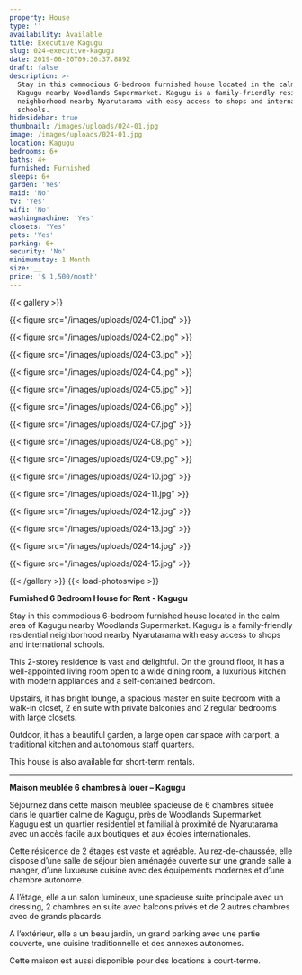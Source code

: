 ```yaml
---
property: House
type: ''
availability: Available
title: Executive Kagugu
slug: 024-executive-kagugu
date: 2019-06-20T09:36:37.889Z
draft: false
description: >-
  Stay in this commodious 6-bedroom furnished house located in the calm area of
  Kagugu nearby Woodlands Supermarket. Kagugu is a family-friendly residential
  neighborhood nearby Nyarutarama with easy access to shops and international
  schools. 
hidesidebar: true
thumbnail: /images/uploads/024-01.jpg
image: /images/uploads/024-01.jpg
location: Kagugu
bedrooms: 6+
baths: 4+
furnished: Furnished
sleeps: 6+
garden: 'Yes'
maid: 'No'
tv: 'Yes'
wifi: 'No'
washingmachine: 'Yes'
closets: 'Yes'
pets: 'Yes'
parking: 6+
security: 'No'
minimumstay: 1 Month
size: __
price: '$ 1,500/month'
---
```

{{< gallery >}} 

{{< figure src="/images/uploads/024-01.jpg" >}} 

{{< figure src="/images/uploads/024-02.jpg" >}}

 {{< figure src="/images/uploads/024-03.jpg" >}} 

{{< figure src="/images/uploads/024-04.jpg" >}}

{{< figure src="/images/uploads/024-05.jpg" >}}

 {{< figure src="/images/uploads/024-06.jpg" >}}

 {{< figure src="/images/uploads/024-07.jpg" >}}

 {{< figure src="/images/uploads/024-08.jpg" >}}

{{< figure src="/images/uploads/024-09.jpg" >}} 

{{< figure src="/images/uploads/024-10.jpg" >}}

 {{< figure src="/images/uploads/024-11.jpg" >}} 

 {{< figure src="/images/uploads/024-12.jpg" >}} 

 {{< figure src="/images/uploads/024-13.jpg" >}} 

 {{< figure src="/images/uploads/024-14.jpg" >}} 

 {{< figure src="/images/uploads/024-15.jpg" >}} 

 {{< /gallery >}} {{< load-photoswipe >}}

**Furnished 6 Bedroom House for Rent - Kagugu**

Stay in this commodious 6-bedroom furnished house located in the calm area of Kagugu nearby Woodlands Supermarket. Kagugu is a family-friendly residential neighborhood nearby Nyarutarama with easy access to shops and international schools. 

This 2-storey residence is vast and delightful. On the ground floor, it has a well-appointed living room open to a wide dining room, a luxurious kitchen with modern appliances and a self-contained bedroom. 

Upstairs, it has bright lounge, a spacious master en suite bedroom with a walk-in closet, 2 en suite with private balconies and 2 regular bedrooms with large closets. 

Outdoor, it has a beautiful garden, a large open car space with carport, a traditional kitchen and autonomous staff quarters. 

This house is also available for short-term rentals.

- - -

**Maison meublée 6 chambres à louer – Kagugu**

Séjournez dans cette maison meublée spacieuse de 6 chambres située dans le quartier calme de Kagugu, près de Woodlands Supermarket. Kagugu est un quartier résidentiel et familial à proximité de Nyarutarama avec un accès facile aux boutiques et aux écoles internationales.

Cette résidence de 2 étages est vaste et agréable. Au rez-de-chaussée, elle dispose d’une salle de séjour bien aménagée ouverte sur une grande salle à manger, d’une luxueuse cuisine avec des équipements modernes et d’une chambre autonome.

A l’étage, elle a un salon lumineux, une spacieuse suite principale avec un dressing, 2 chambres en suite avec balcons privés et de 2 autres chambres avec de grands placards.

A l’extérieur, elle a un beau jardin, un grand parking avec une partie couverte, une cuisine traditionnelle et des annexes autonomes.

Cette maison est aussi disponible pour des locations à court-terme.
